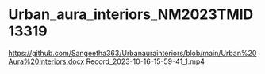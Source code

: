 # Urban_aura_interiors_NM2023TMID13319
https://github.com/Sangeetha363/Urbanaurainteriors/blob/main/Urban%20Aura%20Interiors.docx
Record_2023-10-16-15-59-41_1.mp4
